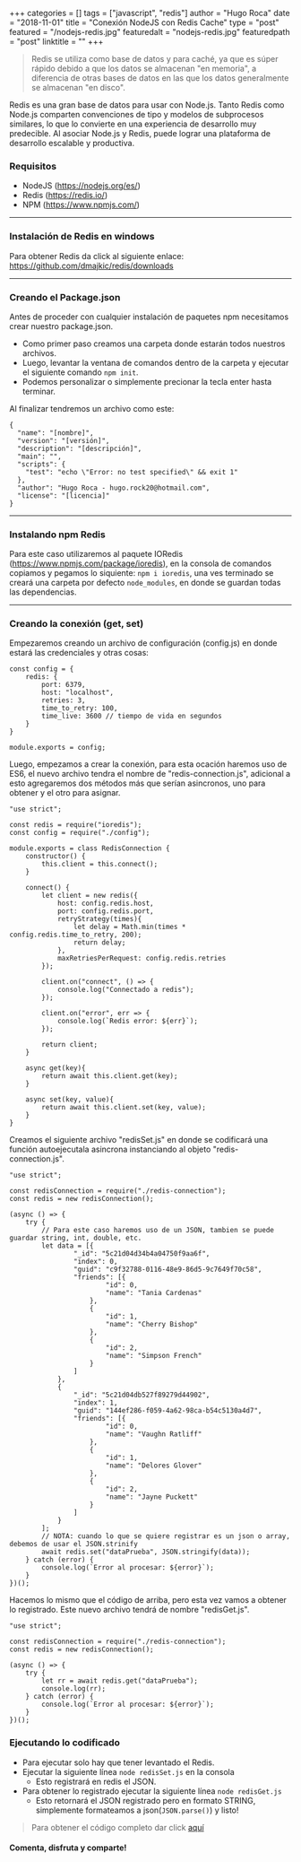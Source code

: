 +++
categories = []
tags = ["javascript", "redis"]
author = "Hugo Roca"
date = "2018-11-01"
title = "Conexión NodeJS con Redis Cache"
type = "post"
featured = "/nodejs-redis.jpg"
featuredalt = "nodejs-redis.jpg"
featuredpath = "post"
linktitle = ""
+++

> Redis se utiliza como base de datos y para caché, ya que es súper rápido debido a que los datos se almacenan "en memoria", a diferencia de otras bases de datos en las que los datos generalmente se almacenan "en disco".

Redis es una gran base de datos para usar con Node.js. Tanto Redis como Node.js comparten convenciones de tipo y modelos de subprocesos similares, lo que lo convierte en una experiencia de desarrollo muy predecible. Al asociar Node.js y Redis, puede lograr una plataforma de desarrollo escalable y productiva.   

### Requisitos
- NodeJS (https://nodejs.org/es/)
- Redis (https://redis.io/)
- NPM (https://www.npmjs.com/)

----
### Instalación de Redis en windows
Para obtener Redis da click al siguiente enlace: https://github.com/dmajkic/redis/downloads

----
### Creando el Package.json
Antes de proceder con cualquier instalación de paquetes npm necesitamos crear nuestro package.json.

- Como primer paso creamos una carpeta donde estarán todos nuestros archivos.
- Luego, levantar la ventana de comandos dentro de la carpeta y ejecutar el siguiente comando `npm init`.
- Podemos personalizar o simplemente precionar la tecla enter hasta terminar.

Al finalizar tendremos un archivo como este:

```
{
  "name": "[nombre]",
  "version": "[versión]",
  "description": "[descripción]",
  "main": "",
  "scripts": {
    "test": "echo \"Error: no test specified\" && exit 1"
  },
  "author": "Hugo Roca - hugo.rock20@hotmail.com",
  "license": "[licencia]"
}
```

----
### Instalando npm Redis
Para este caso utilizaremos al paquete IORedis (https://www.npmjs.com/package/ioredis), en la consola de comandos copiamos y pegamos lo siquiente: `npm i ioredis`, una ves terminado se creará una carpeta por defecto `node_modules`, en donde se guardan todas las dependencias.

----
### Creando la conexión (get, set)
Empezaremos creando un archivo de configuración (config.js) en donde estará las credenciales y otras cosas:

```
const config = {
    redis: {
        port: 6379,
        host: "localhost",
        retries: 3,
        time_to_retry: 100,
        time_live: 3600 // tiempo de vida en segundos
    }
}

module.exports = config;
```

Luego, empezamos a crear la conexión, para esta ocación haremos uso de ES6, el nuevo archivo tendra el nombre de "redis-connection.js", adicional a esto agregaremos dos métodos más que serían asincronos, uno para obtener y el otro para asignar.

```
"use strict";

const redis = require("ioredis");
const config = require("./config");

module.exports = class RedisConnection {
    constructor() {
        this.client = this.connect();
    }

    connect() {
        let client = new redis({
            host: config.redis.host,
            port: config.redis.port,
            retryStrategy(times){
                let delay = Math.min(times * config.redis.time_to_retry, 200);
                return delay;
            },
            maxRetriesPerRequest: config.redis.retries
        });

        client.on("connect", () => {
            console.log("Connectado a redis");
        });

        client.on("error", err => {
            console.log(`Redis error: ${err}`);
        });

        return client;
    }

    async get(key){
        return await this.client.get(key);
    }

    async set(key, value){
        return await this.client.set(key, value);
    }
}
```

Creamos el siguiente archivo "redisSet.js" en donde se codificará una función autoejecutala asincrona instanciando al objeto "redis-connection.js".

```
"use strict";

const redisConnection = require("./redis-connection");
const redis = new redisConnection();

(async () => {
    try {
        // Para este caso haremos uso de un JSON, tambien se puede guardar string, int, double, etc.
        let data = [{
                "_id": "5c21d04d34b4a04750f9aa6f",
                "index": 0,
                "guid": "c9f32788-0116-48e9-86d5-9c7649f70c58",
                "friends": [{
                        "id": 0,
                        "name": "Tania Cardenas"
                    },
                    {
                        "id": 1,
                        "name": "Cherry Bishop"
                    },
                    {
                        "id": 2,
                        "name": "Simpson French"
                    }
                ]
            },
            {
                "_id": "5c21d04db527f89279d44902",
                "index": 1,
                "guid": "144ef286-f059-4a62-98ca-b54c5130a4d7",
                "friends": [{
                        "id": 0,
                        "name": "Vaughn Ratliff"
                    },
                    {
                        "id": 1,
                        "name": "Delores Glover"
                    },
                    {
                        "id": 2,
                        "name": "Jayne Puckett"
                    }
                ]
            }
        ];
        // NOTA: cuando lo que se quiere registrar es un json o array, debemos de usar el JSON.strinify 
        await redis.set("dataPrueba", JSON.stringify(data));
    } catch (error) {
        console.log(`Error al procesar: ${error}`);
    }
})();
```

Hacemos lo mismo que el código de arriba, pero esta vez vamos a obtener lo registrado. Este nuevo archivo tendrá de nombre "redisGet.js".

```
"use strict";

const redisConnection = require("./redis-connection");
const redis = new redisConnection();

(async () => {
    try {
        let rr = await redis.get("dataPrueba");
        console.log(rr);
    } catch (error) {
        console.log(`Error al procesar: ${error}`);
    }
})();
```

### Ejecutando lo codificado
- Para ejecutar solo hay que tener levantado el Redis.
- Ejecutar la siguiente línea `node redisSet.js` en la consola
    - Esto registrará en redis el JSON.
- Para obtener lo registrado ejecutar la siguiente línea `node redisGet.js`
    - Esto retornará el JSON registrado pero en formato STRING, simplemente formateamos a json(`JSON.parse()`) y listo!

> Para obtener el código completo dar click [aquí](https://github.com/PORTAFOLIO-PROYECTOS/NODE_JS_REDIS_CACHE/archive/master.zip)
#### Comenta, disfruta y comparte! 